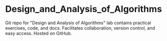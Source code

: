 # Design_and_Analysis_of_Algorithms
Git repo for "Design and Analysis of Algorithms" lab contains practical exercises, code, and docs. Facilitates collaboration, version control, and easy access. Hosted on GitHub.
